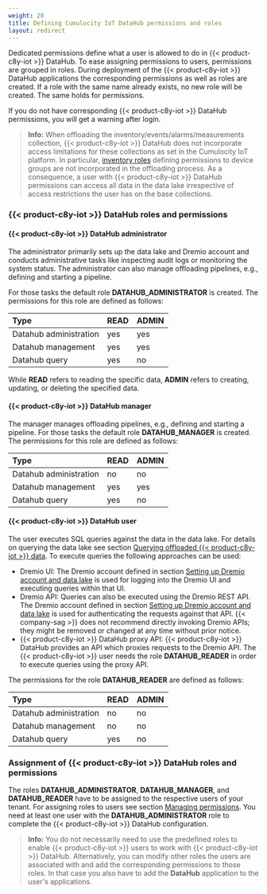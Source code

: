 ```yaml
---
weight: 20
title: Defining Cumulocity IoT DataHub permissions and roles
layout: redirect
---
```


Dedicated permissions define what a user is allowed to do in {{< product-c8y-iot >}} DataHub. To ease assigning permissions to users, permissions are grouped in roles. During deployment of the {{< product-c8y-iot >}} DataHub applications the corresponding permissions as well as roles are created. If a role with the same name already exists, no new role will be created. The same holds for permissions.

If you do not have corresponding {{< product-c8y-iot >}} DataHub permissions, you will get a warning after login.

> **Info:** When offloading the inventory/events/alarms/measurements collection, {{< product-c8y-iot >}} DataHub does not incorporate access limitations for these collections as set in the Cumulocity IoT platform. In particular, [inventory roles](/users-guide/administration/#inventory) defining permissions to device groups are not incorporated in the offloading process. As a consequence, a user with {{< product-c8y-iot >}} DataHub permissions can access all data in the data lake irrespective of access restrictions the user has on the base collections.

### {{< product-c8y-iot >}} DataHub roles and permissions

#### {{< product-c8y-iot >}} DataHub administrator
The administrator primarily sets up the data lake and Dremio account and conducts administrative tasks like inspecting audit logs or monitoring the system status. The administrator can also manage offloading pipelines, e.g., defining and starting a pipeline.

For those tasks the default role **DATAHUB_ADMINISTRATOR** is created. The permissions for this role are defined as follows:

|Type|READ|ADMIN|
|:---|:---|:---|
|Datahub administration|yes|yes|
|Datahub management|yes|yes|
|Datahub query|yes|no|

While **READ** refers to reading the specific data, **ADMIN** refers to creating, updating, or deleting the specified data.

#### {{< product-c8y-iot >}} DataHub manager
The manager manages offloading pipelines, e.g., defining and starting a pipeline. For those tasks the default role **DATAHUB_MANAGER** is created. The permissions for this role are defined as follows:

|Type|READ|ADMIN|
|:---|:---|:---|
|Datahub administration|no|no|
|Datahub management|yes|yes|
|Datahub query|yes|no|

#### {{< product-c8y-iot >}} DataHub user
The user executes SQL queries against the data in the data lake. For details on querying the data lake see section [Querying offloaded {{< product-c8y-iot >}} data](/datahub/working-with-datahub#querying-offloaded). To execute queries the following approaches can be used:

* Dremio UI: The Dremio account defined in section [Setting up Dremio account and data lake](/datahub/setting-up-datahub#setting-up-dremio-datalake) is used for logging into the Dremio UI and executing queries within that UI.
* Dremio API: Queries can also be executed using the Dremio REST API. The Dremio account defined in section [Setting up Dremio account and data lake](/datahub/setting-up-datahub#setting-up-dremio-datalake) is used for authenticating the requests against that API. {{< company-sag >}} does not recommend directly invoking Dremio APIs; they might be removed or changed at any time without prior notice.
* {{< product-c8y-iot >}} DataHub proxy API: {{< product-c8y-iot >}} DataHub provides an API which proxies requests to the Dremio API. The {{< product-c8y-iot >}} user needs the role **DATAHUB_READER** in order to execute queries using the proxy API.

The permissions for the role **DATAHUB_READER** are defined as follows:

|Type|READ|ADMIN|
|:---|:---|:---|
|Datahub administration|no|no|
|Datahub management|no|no|
|Datahub query|yes|no|

### Assignment of {{< product-c8y-iot >}} DataHub roles and permissions
The roles **DATAHUB_ADMINISTRATOR**, **DATAHUB_MANAGER**, and **DATAHUB_READER** have to be assigned to the respective users of your tenant. For assigning roles to users see section [Managing permissions](/users-guide/administration/#managing-permissions). You need at least one user with the **DATAHUB_ADMINISTRATOR** role to complete the {{< product-c8y-iot >}} DataHub configuration.

> **Info:** You do not necessarily need to use the predefined roles to enable {{< product-c8y-iot >}} users to work with {{< product-c8y-iot >}} DataHub. Alternatively, you can modify other roles the users are associated with and add the corresponding permissions to those roles. In that case you also have to add the **DataHub** application to the user's applications.
